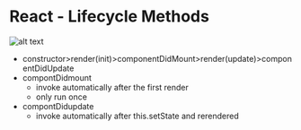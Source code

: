 # React - Lifecycle Methods
![alt text](https://i.imgur.com/tChkiHw.png)
- constructor>render(init)>componentDidMount>render(update)>componentDidUpdate
- compontDidmount
	- invoke automatically after the first render
	- only run once
- compontDidupdate
	- invoke automatically after this.setState and rerendered

